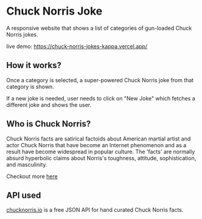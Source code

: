 <!-- 
  Github : mrjatinchauhan
  Title  : chuck-norris-jokes
-->

# Chuck Norris Joke
A responsive website that shows a list of categories of gun-loaded Chuck Norris jokes.

live demo: https://chuck-norris-jokes-kappa.vercel.app/

## How it works?
Once a category is selected, a super-powered Chuck Norris joke from that category is shown.

If a new joke is needed, user needs to click on "New Joke" which fetches a different joke and shows the user.

## Who is Chuck Norris?
Chuck Norris facts are satirical factoids about American martial artist and actor Chuck Norris that have become an Internet phenomenon and as a result have become widespread in popular culture. The 'facts' are normally absurd hyperbolic claims about Norris's toughness, attitude, sophistication, and masculinity.

Checkout more [here](https://en.m.wikipedia.org/wiki/Chuck_Norris_facts)

## API used
[chucknorris.io](https://api.chucknorris.io) is a free JSON API for hand curated Chuck Norris facts.




